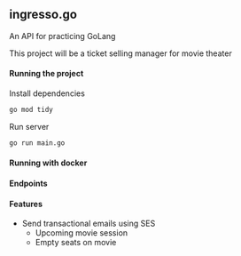 ## ingresso.go

An API for practicing GoLang

This project will be a ticket selling manager for movie theater

#### Running the project

Install dependencies

```bash
go mod tidy
```

Run server

```bash
go run main.go
```

#### Running with docker

#### Endpoints


#### Features

- Send transactional emails using SES
    - Upcoming movie session
    - Empty seats on movie